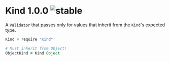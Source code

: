 
# Kind 1.0.0 ![stable](https://img.shields.io/badge/stability-stable-4EBA0F.svg?style=flat)

A [`Validator`](https://github.com/aleclarson/Validator) that passes only for
values that inherit from the `Kind`'s expected type.

```coffee
Kind = require "Kind"

# Must inherit from Object!
ObjectKind = Kind Object
```
